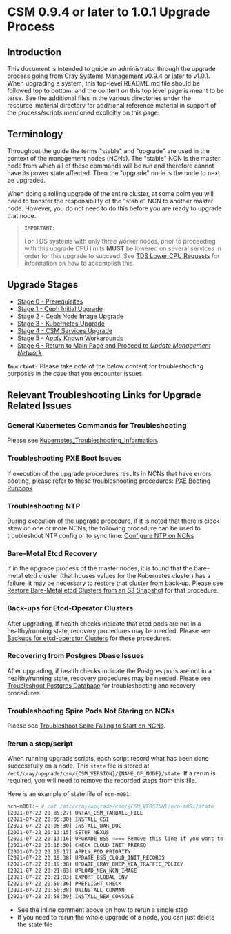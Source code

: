 # CSM 0.9.4 or later to 1.0.1 Upgrade Process

## Introduction

This document is intended to guide an administrator through the upgrade process going from Cray Systems Management v0.9.4 or later to v1.0.1. When upgrading a system, this top-level README.md file should be followed top to bottom, and the content on this top level page is meant to be terse. See the additional files in the various directories under the resource_material directory for additional reference material in support of the process/scripts mentioned explicitly on this page.

## Terminology

Throughout the guide the terms "stable" and "upgrade" are used in the context of the management nodes (NCNs). The
"stable" NCN is the master node from which all of these commands will be run and therefore cannot have its power state
affected. Then the "upgrade" node is the node to next be upgraded.

When doing a rolling upgrade of the entire cluster, at some point you will need to transfer the
responsibility of the "stable" NCN to another master node. However, you do not need to do this before you are ready to
upgrade that node.

>**`IMPORTANT:`**
>
> For TDS systems with only three worker nodes, prior to proceeding with this upgrade CPU limits **MUST** be lowered on several services in order for this upgrade to succeed.  See [TDS Lower CPU Requests](../../operations/kubernetes/TDS_Lower_CPU_Requests.md) for information on how to accomplish this.
>

## Upgrade Stages

- [Stage 0 - Prerequisites](Stage_0_Prerequisites.md)
- [Stage 1 - Ceph Initial Upgrade](Stage_1.md)
- [Stage 2 - Ceph Node Image Upgrade](Stage_2.md)
- [Stage 3 - Kubernetes Upgrade](Stage_3.md)
- [Stage 4 - CSM Services Upgrade](Stage_4.md)
- [Stage 5 - Apply Known Workarounds](Stage_5.md)
- [Stage 6 - Return to Main Page and Proceed to *Update Management Network*](../index.md#update_management_network)

**`Important:`** Please take note of the below content for troubleshooting purposes in the case that you encounter issues.

## Relevant Troubleshooting Links for Upgrade Related Issues

### General Kubernetes Commands for Troubleshooting

Please see [Kubernetes_Troubleshooting_Information](../../troubleshooting/kubernetes/Kubernetes_Troubleshooting_Information.md).

### Troubleshooting PXE Boot Issues

If execution of the upgrade procedures results in NCNs that have errors booting, please refer to these troubleshooting procedures:
[PXE Booting Runbook](../../troubleshooting/pxe_runbook.md)

### Troubleshooting NTP

During execution of the upgrade procedure, if it is noted that there is clock skew on one or more NCNs, the following procedure can be used to troubleshoot NTP config or to sync time:
[Configure NTP on NCNs](../../operations/node_management/Configure_NTP_on_NCNs.md)

### Bare-Metal Etcd Recovery

If in the upgrade process of the master nodes, it is found that the bare-metal etcd cluster (that houses values for the Kubernetes cluster) has a failure,
it may be necessary to restore that cluster from back-up. Please see
[Restore Bare-Metal etcd Clusters from an S3 Snapshot](../../operations/kubernetes/Restore_Bare-Metal_etcd_Clusters_from_an_S3_Snapshot.md) for that procedure.

### Back-ups for Etcd-Operator Clusters

After upgrading, if health checks indicate that etcd pods are not in a healthy/running state, recovery procedures may be needed. Please see
[Backups for etcd-operator Clusters](../../operations/kubernetes/Backups_for_etcd-operator_Clusters.md) for these procedures.

### Recovering from Postgres Dbase Issues

After upgrading, if health checks indicate the Postgres pods are not in a healthy/running state, recovery procedures may be needed.
Please see [Troubleshoot Postgres Database](../../operations/kubernetes/Troubleshoot_Postgres_Database.md) for troubleshooting and recovery procedures.

### Troubleshooting Spire Pods Not Staring on NCNs

Please see [Troubleshoot Spire Failing to Start on NCNs](../../operations/spire/Troubleshoot_Spire_Failing_to_Start_on_NCNs.md).


### Rerun a step/script

When running upgrade scripts, each script record what has been done successfully on a node. This `state` file is stored at `/ect/cray/upgrade/csm/{CSM_VERSION}/{NAME_OF_NODE}/state`. If a rerun is required, you will need to remove the recorded steps from this file.

Here is an example of state file of `ncn-m001`:

```bash
ncn-m001:~ # cat /etc/cray/upgrade/csm/{CSM_VERSION}/ncn-m001/state
[2021-07-22 20:05:27] UNTAR_CSM_TARBALL_FILE
[2021-07-22 20:05:30] INSTALL_CSI
[2021-07-22 20:05:30] INSTALL_WAR_DOC
[2021-07-22 20:13:15] SETUP_NEXUS
[2021-07-22 20:13:16] UPGRADE_BSS <=== Remove this line if you want to rerun this step
[2021-07-22 20:16:30] CHECK_CLOUD_INIT_PREREQ
[2021-07-22 20:19:17] APPLY_POD_PRIORITY
[2021-07-22 20:19:38] UPDATE_BSS_CLOUD_INIT_RECORDS
[2021-07-22 20:19:38] UPDATE_CRAY_DHCP_KEA_TRAFFIC_POLICY
[2021-07-22 20:21:03] UPLOAD_NEW_NCN_IMAGE
[2021-07-22 20:21:03] EXPORT_GLOBAL_ENV
[2021-07-22 20:50:36] PREFLIGHT_CHECK
[2021-07-22 20:50:38] UNINSTALL_CONMAN
[2021-07-22 20:58:39] INSTALL_NEW_CONSOLE
```

* See the inline comment above on how to rerun a single step
* If you need to rerun the whole upgrade of a node, you can just delete the state file

